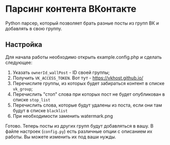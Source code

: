 # Парсинг контента ВКонтакте

Python парсер, который позволяет брать разные посты из групп ВК и добавлять в свою группу.

## Настройка
Для начала работы необходимо открыть example.config.php и сделать следующее:

1. Указать `ownerId_wallPost` - ID своей группы;
2. Получить `VK_ACCESS_TOKEN`. Вот тут - https://vkhost.github.io/
3. Перечислите группы, из которых будет забираться контент в списке `vk_group`;
4. Перечислить "стоп" слова при которых пост не будет опубликован в списке `stop_list`
5. Перечислить слова, которые будут удалены из поста, если они там будут в списке `blacklist`
6. При необходимости заменить watermark.png

Готово. Теперь посты из других групп будут добавляться в вашу. В файле настроек (`config.py`) есть различные опции с описанием их работы. Вы можете изменить их под ваши нужды.